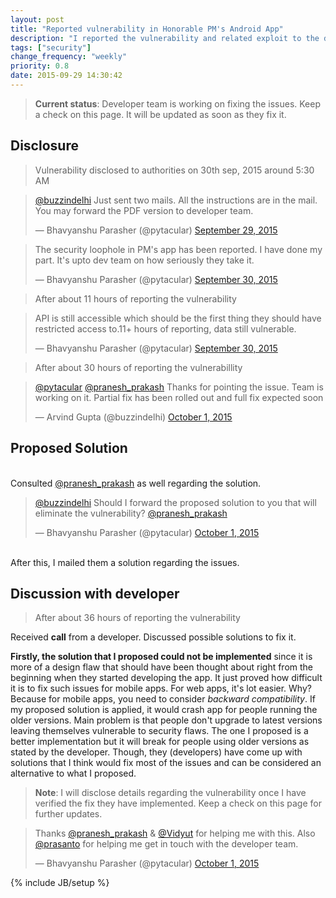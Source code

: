 ```yaml
---
layout: post
title: "Reported vulnerability in Honorable PM's Android App"
description: "I reported the vulnerability and related exploit to the developer team. Suggested solution and they are addressing the issues."
tags: ["security"]
change_frequency: "weekly"
priority: 0.8
date: 2015-09-29 14:30:42
---
```


> **Current status**: Developer team is working on fixing the issues. Keep a check on this page. It will be updated as soon as they fix it.


## Disclosure

> Vulnerability disclosed to authorities on 30th sep, 2015 around 5:30 AM

<blockquote class="twitter-tweet" lang="en"><p lang="en" dir="ltr"><a href="https://twitter.com/buzzindelhi">@buzzindelhi</a> Just sent two mails. All the instructions are in the mail. You may forward the PDF version to developer team.</p>&mdash; Bhavyanshu Parasher (@pytacular) <a href="https://twitter.com/pytacular/status/649010243796504576">September 29, 2015</a></blockquote>

<blockquote class="twitter-tweet" lang="en"><p lang="en" dir="ltr">The security loophole in PM&#39;s app has been reported. I have done my part. It&#39;s upto dev team on how seriously they take it.</p>&mdash; Bhavyanshu Parasher (@pytacular) <a href="https://twitter.com/pytacular/status/649028325671727104">September 30, 2015</a></blockquote>

> After about 11 hours of reporting the vulnerability

<blockquote class="twitter-tweet" data-conversation="none" lang="en"><p lang="en" dir="ltr">API is still accessible which should be the first thing they should have restricted access to.11+ hours of reporting, data still vulnerable.</p>&mdash; Bhavyanshu Parasher (@pytacular) <a href="https://twitter.com/pytacular/status/649202858559049728">September 30, 2015</a></blockquote>

> After about 30 hours of reporting the vulnerabillity

<blockquote class="twitter-tweet" data-conversation="none" lang="en"><p lang="en" dir="ltr"><a href="https://twitter.com/pytacular">@pytacular</a> <a href="https://twitter.com/pranesh_prakash">@pranesh_prakash</a> Thanks for pointing the issue. Team is working on it. Partial fix has been rolled out and full fix expected soon</p>&mdash; Arvind Gupta (@buzzindelhi) <a href="https://twitter.com/buzzindelhi/status/649403115267993602">October 1, 2015</a></blockquote>

## Proposed Solution

<br>Consulted [@pranesh_prakash](https://twitter.com/pranesh_prakash) as well regarding the solution.

<blockquote class="twitter-tweet" lang="en"><p lang="en" dir="ltr"><a href="https://twitter.com/buzzindelhi">@buzzindelhi</a>  Should I forward the proposed solution to you that will eliminate the vulnerability?  <a href="https://twitter.com/pranesh_prakash">@pranesh_prakash</a></p>&mdash; Bhavyanshu Parasher (@pytacular) <a href="https://twitter.com/pytacular/status/649460681880678400">October 1, 2015</a></blockquote>

<br>After this, I mailed them a solution regarding the issues. 

## Discussion with developer

> After about 36 hours of reporting the vulnerability

Received **call** from a developer. Discussed possible solutions to fix it.

**Firstly, the solution that I proposed could not be implemented** since it is more of a design flaw that should have been thought about right from the beginning when they started developing the app. It just proved how difficult it is to fix such issues for mobile apps. For web apps, it's lot easier. Why? Because for mobile apps, you need to consider *backward compatibility*. 
If my proposed solution is applied, it would crash app for people running the older versions. Main problem is that people don't upgrade to latest versions leaving themselves vulnerable to security flaws. The one I proposed is a better implementation but it will break for people using older versions as stated by the developer. Though, they (developers) have come up with solutions that I think would fix most of the issues and can be considered an alternative to what I proposed.

> **Note**: I will disclose details regarding the vulnerability once I have verified the fix they have implemented. Keep a check on this page for further updates. 

<blockquote class="twitter-tweet" lang="en"><p lang="en" dir="ltr">Thanks <a href="https://twitter.com/pranesh_prakash">@pranesh_prakash</a> &amp; <a href="https://twitter.com/Vidyut">@Vidyut</a> for helping me with this. Also <a href="https://twitter.com/prasanto">@prasanto</a> for helping me get in touch with the developer team.</p>&mdash; Bhavyanshu Parasher (@pytacular) <a href="https://twitter.com/pytacular/status/649597197156089856">October 1, 2015</a></blockquote>

<script async src="//platform.twitter.com/widgets.js" charset="utf-8"></script>




{% include JB/setup %}
